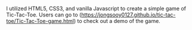I utilized HTML5, CSS3, and vanilla Javascript to create a simple game of Tic-Tac-Toe. Users can go to (https://jongsooy0127.github.io/tic-tac-toe/Tic-Tac-Toe-game.html) to check out a demo of the game.
